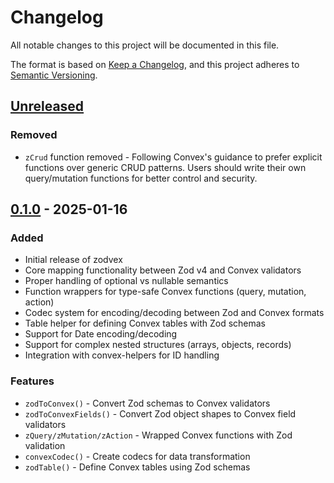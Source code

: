 # Changelog

All notable changes to this project will be documented in this file.

The format is based on [Keep a Changelog](https://keepachangelog.com/en/1.1.0/),
and this project adheres to [Semantic Versioning](https://semver.org/spec/v2.0.0.html).

## [Unreleased]

### Removed
- `zCrud` function removed - Following Convex's guidance to prefer explicit functions over generic CRUD patterns. Users should write their own query/mutation functions for better control and security.

## [0.1.0] - 2025-01-16

### Added
- Initial release of zodvex
- Core mapping functionality between Zod v4 and Convex validators
- Proper handling of optional vs nullable semantics
- Function wrappers for type-safe Convex functions (query, mutation, action)
- Codec system for encoding/decoding between Zod and Convex formats
- Table helper for defining Convex tables with Zod schemas
- Support for Date encoding/decoding
- Support for complex nested structures (arrays, objects, records)
- Integration with convex-helpers for ID handling

### Features
- `zodToConvex()` - Convert Zod schemas to Convex validators
- `zodToConvexFields()` - Convert Zod object shapes to Convex field validators
- `zQuery/zMutation/zAction` - Wrapped Convex functions with Zod validation
- `convexCodec()` - Create codecs for data transformation
- `zodTable()` - Define Convex tables using Zod schemas

[unreleased]: https://github.com/yourusername/zodvex/compare/v0.1.0...HEAD
[0.1.0]: https://github.com/yourusername/zodvex/releases/tag/v0.1.0